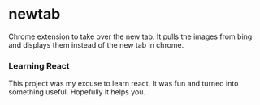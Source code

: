 # newtab

Chrome extension to take over the new tab.  It pulls the images from bing and displays them instead of the new tab in chrome.

### Learning React

This project was my excuse to learn react. It was fun and turned into something useful.  Hopefully it helps you.
